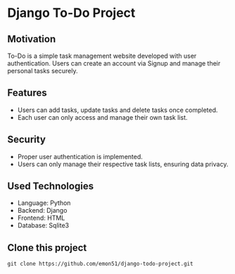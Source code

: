 # Django To-Do Project

## Motivation
 To-Do is a simple task management website developed with user authentication. Users can create an account via Signup and manage their personal tasks securely.
 
## Features
- Users can add tasks, update tasks and delete tasks once completed.
- Each user can only access and manage their own task list.

## Security
  - Proper user authentication is implemented.
  - Users can only manage their respective task lists, ensuring data privacy.



## Used Technologies

- Language: Python
- Backend: Django
- Frontend: HTML
- Database: Sqlite3


## Clone this project
   ```
   git clone https://github.com/emon51/django-todo-project.git
   ```




